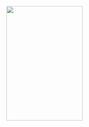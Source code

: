 <!---
# Storyline 

Flight Ticket Management System - 

In a world where tourism is on the rise and is a major addition to a country’s GDP, it is utterly important to have an assorted booking system. In our project we focus on only Flight booking system via python integrated SQL program with basic UI for easy and seamless flight booking for your perfect vacation or business-related travel.  

Rajeev is a business advisor from Mumbai. He owns a firm that takes tasks related to business setup, financial plans, business expansion procedures, and many other business tasks. Since this job requires him to travel frequently, he would expect to use a platform that requires the least booking efforts is exactly what our flight booking platform, FlyHigh is designed for. Rajeev has to login/register, for login it takes 1 click and registering takes 3 clicks. This now directs him to the main booking page where he has to enter his flight details (origin, destination, time, company). After you click on the “Find Flights” it searches the companies database for available flights on that date and displays all the available option, he should note down the flight ID through which he wished to travel. He is asked if he wants to update his information, if he clicks next, we proceed to confirm flight details page where you must enter the flight id and load the details of that flight. After entering that he proceeds to summary page which asks additional questions and directs him to the payment page where he enters his payment details and confirms his booking. If he wishes to cancel his booking, he can do so with one effortless click. 



# Components of the Database Design

Description of all entities along with their attributes here along with the primary keys for each entity. 

Description of all relationships among various entities along with the specification of the cardinality and participation for all relationships (present in ERD and Relational Schema). 

DESC payment;

![image](https://user-images.githubusercontent.com/57552973/209421134-a697cee7-2f66-4ac9-92c5-75f3e1fed289.png)




![image](https://user-images.githubusercontent.com/57552973/209421140-bb437b5b-6136-460c-bbf6-4ef833094841.png)



![image](https://user-images.githubusercontent.com/57552973/209421148-75a19dd3-cfae-4fa1-bf6b-8c295cd70a6a.png)




![image](https://user-images.githubusercontent.com/57552973/209421152-574e15f2-e9b9-48b3-91cf-d5fb55266c53.png)




![image](https://user-images.githubusercontent.com/57552973/209421163-234b315e-cc24-467f-9450-f2bc52209379.png)



![image](https://user-images.githubusercontent.com/57552973/209421165-63d749a6-f40f-42c8-961e-9de3c3ca9d7a.png)




![image](https://user-images.githubusercontent.com/57552973/209421167-0872f91a-1ec8-482a-b2a6-337b593701f8.png)




![image](https://user-images.githubusercontent.com/57552973/209421173-f2453cc5-9d0f-40b2-95d5-e4ceb4917ea0.png)





# Entity Relationship Diagram 
Note - needs to be updated to latest version.

![image](https://user-images.githubusercontent.com/57552973/209421185-3885ed37-5ee9-4246-a15e-8cc76f49ea4a.png)



# Relational Model 
## Note - needs to be updated to latest version.


![image](https://user-images.githubusercontent.com/57552973/209421204-84efe978-1ab4-4766-8661-87ffc3528041.png)



# Normalization 

![image](https://user-images.githubusercontent.com/57552973/209421213-d47ee8d4-8094-4fc8-9300-b264b950985e.png)




![image](https://user-images.githubusercontent.com/57552973/209421217-e957867f-4622-46b5-bcb0-41bd364d6c2c.png)




![image](https://user-images.githubusercontent.com/57552973/209421219-0881e7c7-fb31-437e-b4de-4ec2cf854a93.png)



![image](https://user-images.githubusercontent.com/57552973/209421222-7b23b106-50a1-41b8-8d34-b148b2033482.png)


# Learning from the Project 

![image](https://user-images.githubusercontent.com/57552973/209421286-ef8ab483-e3e0-455c-9029-e19910eca44b.png)


# Challenges Faced


![image](https://user-images.githubusercontent.com/57552973/209421294-443493fe-5c0a-483d-9674-ab614c1b3b54.png)



# Conclusion
Implemented Flight Ticket Booking system which helps a customer in booking flights as per their 	requirement.  
Learnt integration of front end (PyQt5) with backend (Database); enhanced coding in Python;improvised and implemented concepts learnt in the DBMS course in the project which led to better understanding of the queries in MySQL. 

Understood the importance of various applications that helps us in our day-to-day life and the 		working at front end as well as the back end of these applications. 






















<h1 align="center"> Image Processing Project </h1>

<details open="open">
  <summary>Table of Contents</summary>
  <ol>
    <li><a href="#Installation"> Installation </a></li>
    <li><a href="#Introduction"> Introduction </a></li>
    <li><a href="#Objectives and scope">  Objectives and scope </a></li>
    <li><a href="#Methodology">  Methodology </a></li>
    <ul>
    <li><a href="#Down Sampling">  Down Sampling </a></li>
    <li><a href="#Up Sampling">  Up Sampling </a></li>
    <li><a href="#Negative of an Image">  Negative of an Image </a></li>
    <li><a href="#Thresholding">  Thresholding </a></li>
    <li><a href="#Blurring">  Blurring </a></li>
    <li><a href="#Low Pass Filtering (LPF)">  Low Pass Filtering (LPF) </a></li>
    <li><a href="#Gaussian Noise">  Gaussian Noise </a></li>
    <li><a href="#Facial Feature Detection">  Facial Feature Detection </a></li>
    <li><a href="#Laplacian Edge Detection">  Laplacian Filter </a></li>
    </ul>
    <li><a href="#Conclusion"> Conclusion </a></li>
    <li><a href="#Contributing">  Contributing </a></li>
    <li><a href="#ToDo">  To Do </a></li>
    <li><a href="#Video Demo">  Video Demo </a></li>

  </ol>
</details>
<hr>

<h2 id="Installation"> 📦: Installation </h2>

See [the contributing guide](CONTRIBUTING.md) for detailed instructions on how to get started with our project.
<p align="justify">

1. Obtain a copy of [Python 3.9](https://www.python.org/downloads/release/python-3913/)
2. [Create a virtual environment](https://docs.python.org/3/library/venv.html) & activate it.
3. Run the following in the venv...

```sh
pip install cmake
pip install -r requirements.txt
```
4. You can run the program in the venv

```sh
cd (install path)\Image_Processing\All_Project_Files\Final_Project_Files
python .\Image_Processing_Options.py
```

</p>
<hr>








<h2 id="Introduction"> :pencil: Introduction </h2>

<p align="justify">
  Edge detection is an essential part of image processing that involves finding the boundaries of objects
within an image. This process can be used to extract useful information from an image, such as object
recognition or feature detection. One of the most common techniques for edge detection is the
Laplacian filter, which is a second-order derivative filter used to detect changes in the intensity of the
image.

In this project, we will explore edge detection using the Laplacian filter and other image processing
techniques such as low pass filtering (LPF), high pass filtering (HPF), and thresholding. LPF and HPF
are commonly used to enhance images and remove noise, while thresholding is used to binarize an
image into black and white pixels based on a certain threshold value.

The project will involve implementing these techniques using MATLAB and applying them to various
test images to demonstrate their effectiveness in edge detection. The results will be analyzed and
compared to determine the most effective approach for edge detection in different scenarios.
The objectives of this project are to gain a deeper understanding of image processing techniques,
specifically edge detection using the Laplacian filter, LPF, HPF, and thresholding, and to demonstrate
the practical applications of these techniques in real-world scenarios.

  Through this project, we hope to
enhance our skills in image processing and analysis, as well as gain insights into the challenges and
limitations of edge detection techniques.

</p>
<hr>

<h2 id="Objectives and Scope"> :cloud: Objectives and Scope</h2>

<p align="justify">
  Utilizing image processing techniques such as low-pass filtering (LPF), blurring, and other such
techniques to reduce noise and improve the overall quality of the images, as well as using edge
detection to define boundaries for the images' borders.

A number of different methods, including thresholding and edge detection, are utilised in the
process of segmenting and extracting information from images.

The distinction between the different subcategories can be seen through the employment of a
variety of user-defined functions as well as built-in functions (LPF, Edge detection, etc).

</p>

<hr>

<h2 id="Methodology"> :cloud: Methodology </h2>

<p align="justify">
  The methodology for this project involved several steps, including image acquisition, image preprocessing, edge detection using the Laplacian filter, LPF, HPF, and thresholding, and analysis of the
results.
The first step in the methodology was to acquire test images to be used in the project. These images
were chosen based on their complexity and variability to test the effectiveness of the different edge
detection techniques.

The second step was image pre-processing, which involved applying noise reduction techniques such
as median filtering and histogram equalization to enhance the quality of the images. This was done to
ensure that the edge detection techniques were applied to clear and high-quality images.

The third step was edge detection using the Laplacian filter, LPF, HPF, and thresholding techniques.
The Laplacian filter was applied to detect edges by finding changes in the intensity of the image,
while LPF and HPF were used to remove noise and enhance the edges. Thresholding was used to
binarize the image into black and white pixels based on a certain threshold value.

Finally, the results were analyzed and compared to determine the most effective approach for edge
detection in different scenarios. This involved visually comparing the different edge detection
techniques and evaluating their accuracy in detecting edges.

Overall, the methodology for this project was a combination of image acquisition, pre-processing,
edge detection using the Laplacian filter, LPF, HPF, and thresholding, and analysis of the results to
determine the effectiveness of each technique in edge detection.


</p>

<hr>


<h2 id="Down Sampling"> :small_orange_diamond: Down Sampling </h2>

<p align="justify">
  Down Sampling:

• The process of resampling in a multi-rate digital signal processing system is referred to as
down sampling, compression, and decimation in digital signal processing.

• Both down sampling and decimation can refer to the full process of bandwidth reduction
(filtering) and sample-rate reduction, or they can be used interchangeably with the term
compression.

• The technique produces an estimate of the sequence that would have been generated by
sampling the signal at a lower rate when applied to a sequence of samples of a signal or a
continuous function (or density, as in the case of a photograph).

• In down-sampling technique, the number of pixels in the given image is reduced depending
on the sampling frequency. Due to this, resolution and size of the image decreases.

• Output:

 ![image](https://github.com/Haleshot/Projects/assets/57552973/3411e8eb-9375-4527-9724-441978892c61)



</p>

<hr>




<h2 id="Up Sampling"> :small_orange_diamond: Up Sampling </h2>

<p align="justify">
  Up Sampling:

• Up sampling, expansion, and interpolation are terminologies used to describe the resampling
procedure in a mult-irate digital signal processing system.

• Up sampling can refer to either expansion or the full expansion and filtering process
(interpolation).

• Up-sampling technique increases the resolution as well as the size of the image.
• Some commonly used up-sampling techniques are:

  · Nearest neighbour interpolation
  · Bilinear interpolation
  · Cubic interpolation

• Output:

  ![image](https://github.com/Haleshot/Projects/assets/57552973/ef7a1644-8d8f-4642-a0ee-725156ccd550)




</p>

<hr>



<h2 id="Negative of an Image"> :small_orange_diamond: Negative of an Image </h2>

<p align="justify">
Negative of an Image:

• Photographic negative in which the light areas of the subject are reproduced as dark and the
dark areas as light.

• Negatives typically take the form of a transparent material, such glass or plastic.

• These tones are reversed and result in a positive photographic print when sensitised paper is
exposed through a negative, which can be achieved either by placing the negative and paper
in close proximity or by projecting a negative image onto the paper.

• s = (L-1) – r , where L= number of gray levels


• Output:

  ![image](https://github.com/Haleshot/Projects/assets/57552973/6ddca68e-e229-441f-8915-858e52232082)

</p>

<hr>


<h2 id="Thresholding"> :small_orange_diamond: Thresholding </h2>

<p align="justify">
Thresholding:

• Thresholding is a type of image segmentation, where we change the pixels of an image to
make the image easier to analyze.

• In thresholding, we convert an image from colour or grayscale into a binary image, i.e., one
that is simply black and white.

• Image thresholding is a simple, yet effective, way of partitioning an image into a foreground
and background.

• We use two types of thresholding i.e. with and without background.


• Output:

  Thresholding with background:
        ![image](https://github.com/Haleshot/Projects/assets/57552973/5d894d79-0800-4ed3-a44b-ce07cba33eb1)

  Thresholding without background:
  ![image](https://github.com/Haleshot/Projects/assets/57552973/137a155c-6d6b-4797-b099-8135cfed17aa)


</p>

<hr>


<h2 id="Blurring"> :small_orange_diamond: Blurring </h2>

<p align="justify">
Blurring an image makes the image look less sharp.

• This can be done by smoothing the color transition between the pixels.

• When we blur an image, we make the colour transition from one side of an edge in the image
to another smooth rather than sudden.

• The effect is to average out rapid changes in pixel intensity.

• We subtract the maximum pixel value(255) from the given image's matrix.



• Output:

  ![image](https://github.com/Haleshot/Projects/assets/57552973/3b5820f7-efdf-42ba-acc9-45fff8bc9e3d)


</p>

<hr>



<h2 id="Low Pass Filtering (LPF)"> :small_orange_diamond: Low Pass Filtering (LPF) </h2>

<p align="justify">
Low Pass Filtering (LPF):

• It is also known as a smoothing filter. It removes the high frequency content from the image.

• Example of Low pass averaging filter mask is as shown:
  ![image](https://github.com/Haleshot/Projects/assets/57552973/68c8097f-1528-4471-87cf-c87e13f720f7)




• Output:

  ![image](https://github.com/Haleshot/Projects/assets/57552973/3317e1ee-b827-45e1-b71f-349d4b5e29cf)



</p>

<hr>

<h2 id="Gaussian Noise"> :small_orange_diamond: Gaussian Noise </h2>

<p align="justify">
Gaussian Noise:

• A Gaussian Filter is a low pass filter used for reducing noise (high frequency components)
and blurring regions of an image.

• The filter is implemented as an Odd sized Symmetric Kernel (DIP version of a Matrix) which
is passed through each pixel of the Region of Interest to get the desired effect.


• Output:

  ![image](https://github.com/Haleshot/Projects/assets/57552973/2877adbe-2b77-4092-bf7f-17e45edfd45b)


</p>

<hr>


<h2 id="Facial Feature Detection"> :small_orange_diamond: Facial Feature Detection </h2>

<p align="justify">
Facial Feature Detection:

Facial feature detection is a computer vision technique that identifies and locates the key features of a human face in an image, such as eyes, nose, mouth, eyebrows, etc. It can be used for various applications such as face recognition, emotion analysis, face editing, and more. This python program performs facial feature detection using the following steps:

- Load an image file as input
- Convert the image to grayscale
- Detect faces in the image using a pre-trained Haar cascade classifier
- For each detected face, draw a bounding box around it.
- Detects facial features in each face using a pre-trained shape predictor model (eye haarcasacade classifier).
- Display the output image with the detected faces and facial features highlighted.


• Output:

  ![image](https://github.com/Haleshot/Projects/assets/57552973/eee541da-74ec-4fdc-801b-06fea5cb5166)



</p>

<hr>

<h2 id="Laplacian Filter"> :small_orange_diamond: Laplacian Filter </h2>

<p align="justify">
Laplacian Filter:

• A Laplacian filter is an edge detector used to compute the second derivatives of an image,
measuring the rate at which the first derivatives change. This determines if a change in
adjacent pixel values is from an edge or continuous progression.

• Laplacian filter kernels usually contain negative values in a cross pattern, centered within the
array. The corners are either zero or positive values. The center value can be either negative or
positive.


• Output:

  ![image](https://github.com/Haleshot/Projects/assets/57552973/d200434b-1fe1-4c32-8627-e324e872a690)




</p>

<hr>






<h2 id="Conclusion"> :small_orange_diamond: Conclusion </h2>

<p align="justify">
Conclusion:

• In conclusion, the project demonstrated the effectiveness of edge detection techniques using the
Laplacian filter, LPF, HPF, and thresholding.

  • The results showed that the Laplacian filter was the most
    effective technique for edge detection, with high accuracy in detecting edges in various test images.
    LPF and HPF were also effective in enhancing the edges and removing noise, respectively, which
    resulted in more accurate edge detection using the Laplacian filter. Thresholding was found to be less
    effective in detecting edges, but was still useful in binarizing the image for further analysis.

  • The project also highlighted the importance of image pre-processing in edge detection, as the quality
    of the input image significantly impacted the accuracy of the results. The application of preprocessing techniques such as median filtering and histogram equalization was found to be critical in improving the quality of the images.

  • Overall, the project provided valuable insights into the practical applications of edge detection
    techniques in image processing and analysis. The results demonstrate the potential of these techniques
    for a range of applications, from object recognition to feature detection. The limitations and
    challenges of these techniques were also discussed, providing insights for future research and
    development in this area.




</p>

<hr>





<h2 id="Contributing"> Contributing </h2>

<p align="justify">

See [the contributing guide](CONTRIBUTING.md) for detailed instructions on how to get started with our project.

If you're looking for a way to contribute, you can scan through our [existing issues](https://github.com/Haleshot/Projects/issues) for something to work on. When ready, check out [Getting Started with Contributing](CONTRIBUTING.md) for detailed instructions.


Click on these badges to see how you might be able to help:

<div align="center" markdown="1">

[![GitHub repo Issues](https://img.shields.io/github/issues/Haleshot/Image_Processing?style=flat&logo=github&logoColor=red&label=Issues)](https://github.com/Haleshot/Image_Processing/issues) [![GitHub repo PRs](https://img.shields.io/github/issues-pr/Haleshot/Image_Processing?style=flat&logo=github&logoColor=orange&label=PRs)](https://github.com/Haleshot/Image_Processing/pulls) [![GitHub repo Merged PRs](https://img.shields.io/github/issues-search/Haleshot/Image_Processing?style=flat&logo=github&logoColor=green&label=Merged%20PRs&query=is%3Amerged)](https://github.com/Haleshot/Image_Processing/pulls?q=is%3Apr+is%3Amerged)

</div>

Simple terms:

1. `Fork` this repository
2. Create a `branch`
3. `Commit` your changes
4. `Push` your `commits` to the `branch`
5. Submit a `pull request`

</p>
<hr>



<h2 id="ToDo"> To Do </h2>

<p align="justify">


- [ ] Refine UI more, add Video processing and Erosion/Dilation features
  - [ ] PyQt5 Editor

### In Progress

- [ ] Improve README guides, contributing guides, etc.
- [ ] Add a Video demo in the form of Gif Link for viewers to easily see the working.

- [ ] Showing user, which file to run as main file - portraying user flow.
- [ ] Adding Save as button

### Done ✓
- [x] Add exceptions to prevent program from crashing when user opens window to select input image but clicks on the close button of the window; same with Save as button.
- [x] Add Facial Feature Detection Button.

</p>
<hr>



<h2 id="Video Demo"> Video Demo </h2>
The entire project demo can be seen here - https://youtu.be/O-x44AT6ylU

<li><a href="##Down Sampling">  Down Sampling </a></li>
<li><a href="##Up Sampling">  Up Sampling </a></li>
<li><a href="##Negative of an Image">  Negative of an Image </a></li>
<li><a href="##Thresholding With Background">  Thresholding With Background </a></li>
<li><a href="##Thresholding Without Background">  Thresholding Without Background </a></li>
<li><a href="##Blurring">  Blurring </a></li>
<li><a href="##Low Pass Filtering (LPF)">  Low Pass Filtering (LPF) </a></li>
<li><a href="##Gaussian Noise">  Gaussian Noise </a></li>
<li><a href="##Facial Feature Detection">  Facial Feature Detection </a></li>
<li><a href="##Laplacian Edge Detection">  Laplacian Filter </a></li>


<h3 id="#Down Sampling"> Down Sampling </h3>

![Down_Sampling_Demo](https://github.com/Haleshot/Image_Processing/assets/57552973/382ed130-5229-4f8b-8df5-1a02af4e71ed)



<h3 id="#Up Sampling"> Up Sampling </h3>

![Up_Sampling_Demo](https://github.com/Haleshot/Image_Processing/assets/57552973/00875f15-96bf-4644-a8f9-ead2a79441b5)

<h3 id="#Negative of an Image"> Negative of an Image </h3>

![Negative_Image_Sampling_Demo](https://github.com/Haleshot/Image_Processing/assets/57552973/5646e806-2f16-4db0-b39b-e2035c4d8292)

<h3 id="#Thresholding With Background"> Thresholding With Background </h3>

![Thresholding_With_Background_Demo](https://github.com/Haleshot/Image_Processing/assets/57552973/d1acc2cc-148c-4815-872c-8563376e395f)

<h3 id="#Thresholding Without Background"> Thresholding Without Background </h3>

![Thresholding_Without_Background_Demo](https://github.com/Haleshot/Image_Processing/assets/57552973/f6c14cf6-ca6a-47e4-85c0-884db070a56e)

<h3 id="#Blurring"> Blurring </h3>

![Blurring_Demo](https://github.com/Haleshot/Image_Processing/assets/57552973/6040b8f9-efa2-47a8-8563-594603b1e9f6)

<h3 id="#Low Pass Filtering (LPF)"> Low Pass Filtering (LPF) </h3>

![LPF_Demo](https://github.com/Haleshot/Image_Processing/assets/57552973/a78b0123-a14a-4353-8585-077001bde157)

<h3 id="#Gaussian Noise"> Gaussian Noise </h3>

![Gaussian_Demo](https://github.com/Haleshot/Image_Processing/assets/57552973/c0284caf-6092-4182-a36a-e92d20832bf7)

<h3 id="#Facial Feature Detection"> Facial Feature Detection </h3>

![Facial_Feature_Detection_Demo](https://github.com/Haleshot/Image_Processing/assets/57552973/1eb2dfcd-7310-45d3-a4af-141575447767)

<h3 id="#Laplacian Edge Detection"> Laplacian Edge Detection </h3>

![Laplace_Edge_Detection_Demo](https://github.com/Haleshot/Image_Processing/assets/57552973/eed16965-d6d1-4760-b51f-64b9231d17f9)

--->
 

<p align="center"> 
 
 <img src="https://media.tenor.com/hB9OTbewrikAAAAi/work-work-in-progress.gif" width="200" height="300" /> 
 
</p>

